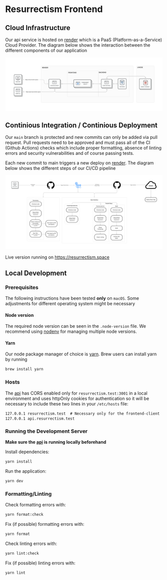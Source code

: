 # Resurrectism Frontend

## Cloud Infrastructure

Our api service is hosted on [render](https://render.com/) which is a PaaS (Platform-as-a-Service) Cloud Provider. The diagram below shows the interaction between the different components of our application

![Cloud Infrastructure](./cloud_Infrastructure.png)

## Continious Integration / Continious Deployment

Our `main` branch is protected and new commits can only be added via pull request. Pull requests need to be approved and must pass all of the CI (Github Actions) checks which include proper formatting, absence of linting errors and security vulnerabilities and of course passing tests.

Each new commit to main triggers a new deploy on [render](https://render.com/). The diagram below shows the different steps of our CI/CD pipeline

![CI CD](./Frontend_CI_CD.png)

Live version running on https://resurrectism.space

## Local Development

### Prerequisites

The following instructions have been tested **only** on `macOS`. Some adjustments for different operating system might be necessary

#### Node version

The required node version can be seen in the `.node-version` file. We recommend using [nodenv](https://github.com/nodenv/nodenv) for managing multiple node versions.

#### Yarn

Our node package manager of choice is [yarn](https://yarnpkg.com/). Brew users can install yarn by running

```sh
brew install yarn
```

### Hosts

The [api](https://github.com/resurrectism/api) has CORS enabled only for `resurrectism.test:3001` in a local environment and uses httpOnly cookies for authentication so it will be necessary to include these two lines in your `/etc/hosts` file:

```
127.0.0.1 resurrectism.test  # Necessary only for the frontend-client
127.0.0.1 api.resurrectism.test
```

### Running the Development Server

**Make sure the [api](https://github.com/resurrectism/api) is running locally beforehand**

Install dependencies:

```sh
yarn install
```

Run the application:

```sh
yarn dev
```

### Formatting/Linting

Check formatting errors with:

```sh
yarn format:check
```

Fix (if possible) formatting errors with:

```sh
yarn format
```

Check linting errors with:

```sh
yarn lint:check
```

Fix (if possible) linting errors with:

```sh
yarn lint
```
